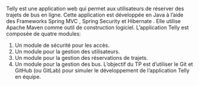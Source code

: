 Telly est une application web qui permet aux utilisateurs de réserver des trajets de
bus en ligne. Cette application est développée en Java à l’aide des Frameworks
Spring MVC , Spring Security et Hibernate . Elle utilise Apache Maven comme
outil de construction logiciel.
L’application Telly est composée de quatre modules:

1. Un module de sécurité pour les accès.
2. Un module pour la gestion des utilisateurs.
3. Un module pour la gestion des réservations de trajets.
4. Un module pour la gestion des bus.
   L’objectif du TP est d’utiliser le Git et GitHub (ou GitLab) pour simuler le
   développement de l’application Telly en équipe.
